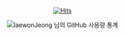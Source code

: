 <div align=center>
  
[![Hits](https://hits.seeyoufarm.com/api/count/incr/badge.svg?url=https%3A%2F%2Fgithub.com%2Fzzsza)](https://hits.seeyoufarm.com) 

![laewonJeong 님의 GitHub 사용량 통계](https://github-readme-stats.vercel.app/api?username=laewonJeong&locale=kr&theme=radical&bg_color=30,e96443,904e95&title_color=fff&text_color=fff)



